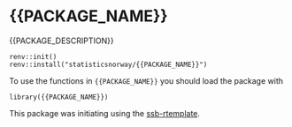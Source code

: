 # {{PACKAGE_NAME}}

{{PACKAGE_DESCRIPTION}}

```
renv::init()
renv::install("statisticsnorway/{{PACKAGE_NAME}}")
```
To use the functions in `{{PACKAGE_NAME}}` you should load the package with

```
library({{PACKAGE_NAME}})
```

This package was initiating using the [ssb-rtemplate](https://github.com/statisticsnorway/fellesr).